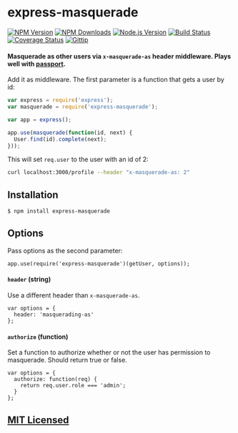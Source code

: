 # express-masquerade

[![NPM Version](https://img.shields.io/npm/v/express-masquerade.svg?style=flat)](https://www.npmjs.org/package/express-masquerade)
[![NPM Downloads](https://img.shields.io/npm/dm/express-masquerade.svg?style=flat)](https://www.npmjs.org/package/express-masquerade)
[![Node.js Version](https://img.shields.io/badge/node.js->=_0.8-brightgreen.svg?style=flat)](http://nodejs.org/download/)
[![Build Status](http://img.shields.io/travis/cjroth/express-masquerade.svg?style=flat)](https://travis-ci.org/cjroth/express-masquerade)
[![Coverage Status](https://img.shields.io/coveralls/cjroth/express-masquerade.svg?style=flat)](https://coveralls.io/r/cjroth/express-masquerade)
[![Gittip](http://img.shields.io/gittip/cjroth.svg)](https://www.gittip.com/cjroth/)

#### Masquerade as other users via `x-masquerade-as` header middleware. Plays well with [passport](http://passportjs.org/).

Add it as middleware. The first parameter is a function that gets a user by id:

```js
var express = require('express');
var masquerade = require('express-masquerade');

var app = express();

app.use(masquerade(function(id, next) {
  User.find(id).complete(next);
}));
```

This will set `req.user` to the user with an id of 2:

```bash
curl localhost:3000/profile --header "x-masquerade-as: 2"
```

## Installation

```bash
$ npm install express-masquerade
```

## Options

Pass options as the second parameter:

```
app.use(require('express-masquerade')(getUser, options));
```

#### `header` (string)
Use a different header than `x-masquerade-as`.
```
var options = {
  header: 'masquerading-as'
};
```

#### `authorize` (function)
Set a function to authorize whether or not the user has permission to masquerade. Should return true or false.
```
var options = {
  authorize: function(req) {
    return req.user.role === 'admin';
  }
};
```
## [MIT Licensed](LICENSE)